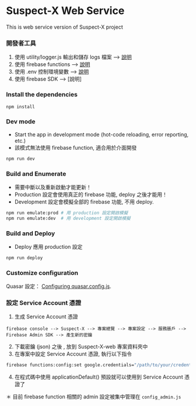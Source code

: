 # Suspect-X Web Service

This is web service version of Suspect-X project

### 開發者工具

1. 使用 utility/logger.js 輸出和儲存 logs 檔案 --> [說明](https://github.com/Hsieh-Yu-Hung/Suspect-X-Web/wiki/%E9%81%8B%E8%A1%8C%E4%B8%AD-Log-%E7%94%9F%E6%88%90)
2. 使用 firebase functions --> [說明](https://github.com/Hsieh-Yu-Hung/Suspect-X-Web/wiki/%E4%BD%BF%E7%94%A8-firebase-function(%E5%BE%8C%E7%AB%AF))
3. 使用 .env 控制環境變數 --> [說明](https://github.com/Hsieh-Yu-Hung/Suspect-X-Web/wiki/%E6%8E%A7%E5%88%B6%E7%92%B0%E5%A2%83%E8%AE%8A%E6%95%B8)
4. 使用 firebase SDK --> [說明]

### Install the dependencies

```bash
npm install
```

### Dev mode

* Start the app in development mode (hot-code reloading, error reporting, etc.)
* 該模式無法使用 firebase function, 適合用於介面開發

```bash
npm run dev
```

### Build and Enumerate

* 需要中斷以及重新啟動才能更新！
* Production 設定會使用真正的 firebase 功能, deploy 之後才能用！
* Development 設定會模擬全部的 firebase 功能, 不用 deploy.

```bash
npm run emulate:prod # 用 production 設定開啟模擬
npm run emulate:dev  # 用 development 設定開啟模擬
```

### Build and Deploy

* Deploy 應用 production 設定

```bash
npm run deploy
```

### Customize configuration

Quasar 設定： [Configuring quasar.config.js](https://v2.quasar.dev/quasar-cli-webpack/quasar-config-js).

### 設定 Service Account 憑證

1. 生成 Service Account 憑證

```
firebase console --> Suspect-X --> 專案總覽 --> 專案設定 --> 服務脹戶 --> Firebase Admin SDK --> 產生新的密鑰
```

2. 下載密鑰 (json) 之後 , 放到 Suspect-X-web 專案資料夾中
3. 在專案中設定 Service Account 憑證, 執行以下指令

```bash
firebase functions:config:set google.credentials="/path/to/your/credentials.json"
```

4. 在程式碼中使用 applicationDefault() 預設就可以使用到 Service Account 憑證了

＊ 目前 firebase function 相關的 admin 設定被集中管理在 `config_admin.js`
